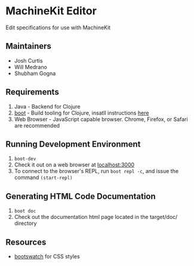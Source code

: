 # MachineKit Editor
Edit specifications for use with MachineKit

## Maintainers
- Josh Curtis
- Will Medrano
- Shubham Gogna

## Requirements
1. Java - Backend for Clojure
2. [boot](boot-clj.com) - Build tooling for Clojure, insatll instructions [here](https://github.com/boot-clj/boot#install)
3. Web Browser - JavaScript capable browser. Chrome, Firefox, or Safari are recommended

## Running Development Environment
1. `boot-dev`
2. Check it out on a web browser at [localhost:3000](localhost:3000)
3. To connect to the browser's REPL, run `boot repl -c`, and issue the command `(start-repl)`

## Generating HTML Code Documentation
1. `boot doc`
2. Check out the documentation html page located in the target/doc/ directory

## Resources
* [bootswatch](https://bootswatch.com) for CSS styles
